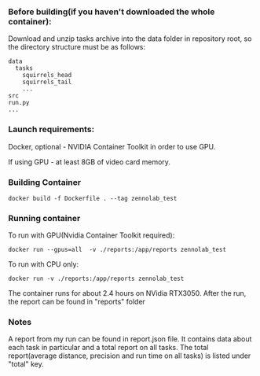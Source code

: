 ### Before building(if you haven't downloaded the whole container):

Download and unzip tasks archive into the data folder in repository root, so the directory structure must be as follows:

```
data
  tasks
    squirrels_head
    squirrels_tail
    ...
src
run.py
...
```
### Launch requirements:
Docker, optional - NVIDIA Container Toolkit in order to use GPU.

If using GPU - at least 8GB of video card memory.


### Building Container

```
docker build -f Dockerfile . --tag zennolab_test
```

### Running container
To run with GPU(Nvidia Container Toolkit required):
```
docker run --gpus=all  -v ./reports:/app/reports zennolab_test
```

To run with CPU only:
```
docker run -v ./reports:/app/reports zennolab_test
```
The container runs for about 2.4 hours on NVidia RTX3050.
After the run, the report can be found in "reports" folder

### Notes

A report from my run can be found in report.json file. 
It contains data about each task in particular and a total report on all tasks.
The total report(average distance, precision and run time on all tasks)
is listed under "total" key.
